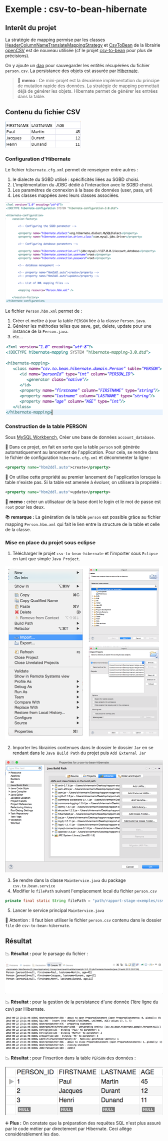 # Exemple : csv-to-bean-hibernate

## Interêt du projet

La stratégie de mapping permise par les classes [HeaderColumnNameTranslateMappingStrategy](http://javadox.com/net.sf.opencsv/opencsv/2.3/au/com/bytecode/opencsv/bean/HeaderColumnNameMappingStrategy.html) et [CsvToBean](http://javadox.com/net.sf.opencsv/opencsv/2.3/au/com/bytecode/opencsv/bean/CsvToBean.html) de la librairie [openCSV](http://opencv.org/documentation.html) est de nouveau utilisée (cf le projet [csv-to-bean](https://github.com/oliviermarin/rapport-stage-exemples/tree/master/csv-to-bean) pour plus de précisions).


On y ajoute un [dao](http://cyrille-herby.developpez.com/tutoriels/java/mapper-sa-base-donnees-avec-pattern-dao/) pour sauvegarder les entités récupérées du fichier ```person.csv```. La persistance des objets est assurée par [Hibernate](http://docs.jboss.org/hibernate/orm/3.5/reference/fr-FR/html/).


> :memo: **memo** : Ce mini-projet est la deuxième implémentation du principe de mutation rapide des données. La stratégie de mapping permettait déjà de générer les objets. Hibernate permet de générer les entrées dans la table. 

## Contenu du fichier CSV

![contenu du fichier csv](https://github.com/oliviermarin/rapport-stage-exemples/blob/master/images/csv-to-bean-file.PNG?raw=true)

### Configuration d'Hibernate

Le fichier ```hibernate.cfg.xml``` permet de renseigner entre autres : 

1. le dialecte du SGBD utilisé : spécificités liées au SGBD choisi. 
2. L'implémentation du JDBC dédié à l'interaction avec le SGBD choisi.
3. Les paramétres de connexion à la base de données (user, pass, url)
4. Les classes mappées avec leurs classes associées.

![configuration d'hibernate](https://github.com/oliviermarin/rapport-stage-exemples/blob/master/images/hibernate-cfg.png?raw=true)

Le fichier ```Person.hbm.xml``` permet de : 

1. Créer et mettre à jour la table ```PERSON``` liée à la classe ```Person.java```.
2. Générer les méthodes telles que save, get, delete, update pour une instance de la ```Person.java```.
3. etc...

![mapping de la classe person](https://github.com/oliviermarin/rapport-stage-exemples/blob/master/images/classe-person-mapping.png?raw=true)

### Construction de la table PERSON

Sous [MySQL Workbench](http://dev.mysql.com/downloads/workbench/), Créer une base de données ```account_database```.

:paperclip: Dans ce projet, on fait en sorte que la table ```person``` soit générée automatiquement au lancement de l'application. Pour cela, se rendre dans le fichier de configuration ```hibernate.cfg.xml``` et décommenter la ligne :

```xml
<property name="hbm2ddl.auto">create</property>
```

:paperclip: On utilise cette propriété au premier lancement de l'application lorsque la table n'existe pas. Si la table est amenée à évoluer, on utilisera la propriété :

```xml
<property name="hbm2ddl.auto">update</property>
```

:memo: **memo :** créer un utilisataur de la base dont le login et le mot de passe est ```root``` pour les deux. 

:books: **remarque :** La génération de la table ```person``` est possible grâce au fichier mapping ```Person.hbm.xml``` qui fait le lien entre la structure de la table et celle de la classe.   

### Mise en place du projet sous eclipse

1. Télécharger le projet ```csv-to-bean-hibernate``` et l'importer sous ```Eclipse``` en tant que simple ```Java Project```. 

![import project](https://github.com/oliviermarin/rapport-stage-exemples/blob/master/images/import-project.png?raw=true)

2. Importer les librairies contenues dans le dossier le dossier ```Jar``` en se rendant dans le ```Java Build Path``` du projet puis ```Add External Jar```

![hibernate external lib](https://github.com/oliviermarin/rapport-stage-exemples/blob/master/images/hibernate-ext-lib.png)

3. Se rendre dans la classe ```MainService.java``` du package ```csv.to.bean.service```
4. Modifier le ```filePath``` suivant l'emplacement local du fichier ```person.csv``` 

```java
private final static String filePath = "path/rapport-stage-exemples/csv-to-bean-hibernate/file/person.csv";
```
5. Lancer le service principal ```MainService.java```

:children_crossing: Attention : Il faut bien utiliser le fichier ```person.csv```  contenu dans le dossier ```file``` de ```csv-to-bean-hibernate```.   

## Résultat

:chart_with_downwards_trend: **Résultat :** pour le parsage du fichier :

![résultat du parsage du fichier](https://github.com/oliviermarin/rapport-stage-exemples/blob/master/images/csv-to-bean-console.png?raw=true)

:chart_with_downwards_trend: **Résultat :** pour la gestion de la persistance d'une donnée (1ère ligne du csv) par Hibernate.

![résultat de la persistance d'une donnée](https://github.com/oliviermarin/rapport-stage-exemples/blob/master/images/prepared-statement-hibernate.png?raw=true)

:chart_with_downwards_trend: **Résultat :** pour l'insertion dans la table ```PERSON``` des données :

![données en base](https://github.com/oliviermarin/rapport-stage-exemples/blob/master/images/table-person-csv-to-bean-sql.png)

:heavy_plus_sign: **Plus :** On constate que la préparation des requêtes SQL n'est plus assuré par le code métier par directement par Hibernate. Ceci allège considérablement les dao.
